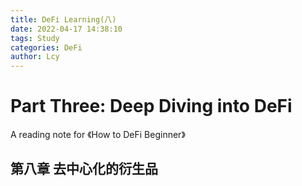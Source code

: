 ```yaml
---
title: DeFi Learning(八)
date: 2022-04-17 14:38:10
tags: Study
categories: DeFi
author: Lcy 
---
```


# Part Three: Deep Diving into DeFi

A reading note for 《How to DeFi Beginner》

## 第八章 去中心化的衍生品

